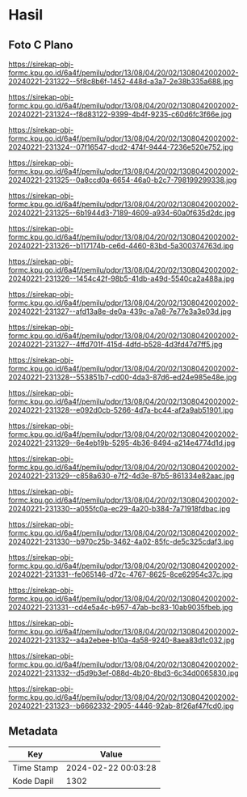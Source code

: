 # Hasil

## Foto C Plano

https://sirekap-obj-formc.kpu.go.id/6a4f/pemilu/pdpr/13/08/04/20/02/1308042002002-20240221-231322--5f8c8b6f-1452-448d-a3a7-2e38b335a688.jpg

https://sirekap-obj-formc.kpu.go.id/6a4f/pemilu/pdpr/13/08/04/20/02/1308042002002-20240221-231324--f8d83122-9399-4b4f-9235-c60d6fc3f66e.jpg

https://sirekap-obj-formc.kpu.go.id/6a4f/pemilu/pdpr/13/08/04/20/02/1308042002002-20240221-231324--07f16547-dcd2-474f-9444-7236e520e752.jpg

https://sirekap-obj-formc.kpu.go.id/6a4f/pemilu/pdpr/13/08/04/20/02/1308042002002-20240221-231325--0a8ccd0a-6654-46a0-b2c7-798199299338.jpg

https://sirekap-obj-formc.kpu.go.id/6a4f/pemilu/pdpr/13/08/04/20/02/1308042002002-20240221-231325--6b1944d3-7189-4609-a934-60a0f635d2dc.jpg

https://sirekap-obj-formc.kpu.go.id/6a4f/pemilu/pdpr/13/08/04/20/02/1308042002002-20240221-231326--b117174b-ce6d-4460-83bd-5a300374763d.jpg

https://sirekap-obj-formc.kpu.go.id/6a4f/pemilu/pdpr/13/08/04/20/02/1308042002002-20240221-231326--1454c42f-98b5-41db-a49d-5540ca2a488a.jpg

https://sirekap-obj-formc.kpu.go.id/6a4f/pemilu/pdpr/13/08/04/20/02/1308042002002-20240221-231327--afd13a8e-de0a-439c-a7a8-7e77e3a3e03d.jpg

https://sirekap-obj-formc.kpu.go.id/6a4f/pemilu/pdpr/13/08/04/20/02/1308042002002-20240221-231327--4ffd701f-415d-4dfd-b528-4d3fd47d7ff5.jpg

https://sirekap-obj-formc.kpu.go.id/6a4f/pemilu/pdpr/13/08/04/20/02/1308042002002-20240221-231328--553851b7-cd00-4da3-87d6-ed24e985e48e.jpg

https://sirekap-obj-formc.kpu.go.id/6a4f/pemilu/pdpr/13/08/04/20/02/1308042002002-20240221-231328--e092d0cb-5266-4d7a-bc44-af2a9ab51901.jpg

https://sirekap-obj-formc.kpu.go.id/6a4f/pemilu/pdpr/13/08/04/20/02/1308042002002-20240221-231329--6e4eb19b-5295-4b36-8494-a214e4774d1d.jpg

https://sirekap-obj-formc.kpu.go.id/6a4f/pemilu/pdpr/13/08/04/20/02/1308042002002-20240221-231329--c858a630-e7f2-4d3e-87b5-861334e82aac.jpg

https://sirekap-obj-formc.kpu.go.id/6a4f/pemilu/pdpr/13/08/04/20/02/1308042002002-20240221-231330--a055fc0a-ec29-4a20-b384-7a71918fdbac.jpg

https://sirekap-obj-formc.kpu.go.id/6a4f/pemilu/pdpr/13/08/04/20/02/1308042002002-20240221-231330--b970c25b-3462-4a02-85fc-de5c325cdaf3.jpg

https://sirekap-obj-formc.kpu.go.id/6a4f/pemilu/pdpr/13/08/04/20/02/1308042002002-20240221-231331--fe065146-d72c-4767-8625-8ce62954c37c.jpg

https://sirekap-obj-formc.kpu.go.id/6a4f/pemilu/pdpr/13/08/04/20/02/1308042002002-20240221-231331--cd4e5a4c-b957-47ab-bc83-10ab9035fbeb.jpg

https://sirekap-obj-formc.kpu.go.id/6a4f/pemilu/pdpr/13/08/04/20/02/1308042002002-20240221-231332--a4a2ebee-b10a-4a58-9240-8aea83d1c032.jpg

https://sirekap-obj-formc.kpu.go.id/6a4f/pemilu/pdpr/13/08/04/20/02/1308042002002-20240221-231332--d5d9b3ef-088d-4b20-8bd3-6c34d0065830.jpg

https://sirekap-obj-formc.kpu.go.id/6a4f/pemilu/pdpr/13/08/04/20/02/1308042002002-20240221-231323--b6662332-2905-4446-92ab-8f26af47fcd0.jpg


## Metadata

| Key        | Value               |
| ---------- | ------------------- |
| Time Stamp | 2024-02-22 00:03:28 |
| Kode Dapil | 1302                |



